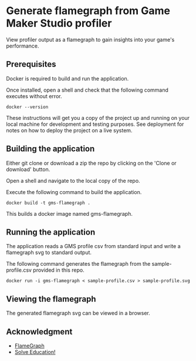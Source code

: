 # Generate flamegraph from Game Maker Studio profiler

View profiler output as a flamegraph to gain insights into your game's performance.

## Prerequisites

Docker is required to build and run the application.

Once installed, open a shell and check that the following command executes without error.
```
docker --version
```

These instructions will get you a copy of the project up and running on your local machine for development and testing purposes. See deployment for notes on how to deploy the project on a live system.

## Building the application

Either git clone or download a zip the repo by clicking on the 'Clone or download' button.

Open a shell and navigate to the local copy of the repo.

Execute the following command to build the application.

```
docker build -t gms-flamegraph .
```

This builds a docker image named gms-flamegraph.

## Running the application

The application reads a GMS profile csv from standard input and write a flamegraph svg to standard output.

The following command generates the flamegraph from the sample-profile.csv provided in this repo.

```
docker run -i gms-flamegraph < sample-profile.csv > sample-profile.svg
```

## Viewing the flamegraph

The generated flamegraph svg can be viewed in a browser.

## Acknowledgment

* [FlameGraph](https://github.com/brendangregg/FlameGraph)
* [Solve Education!](https://solveeducation.org/)

